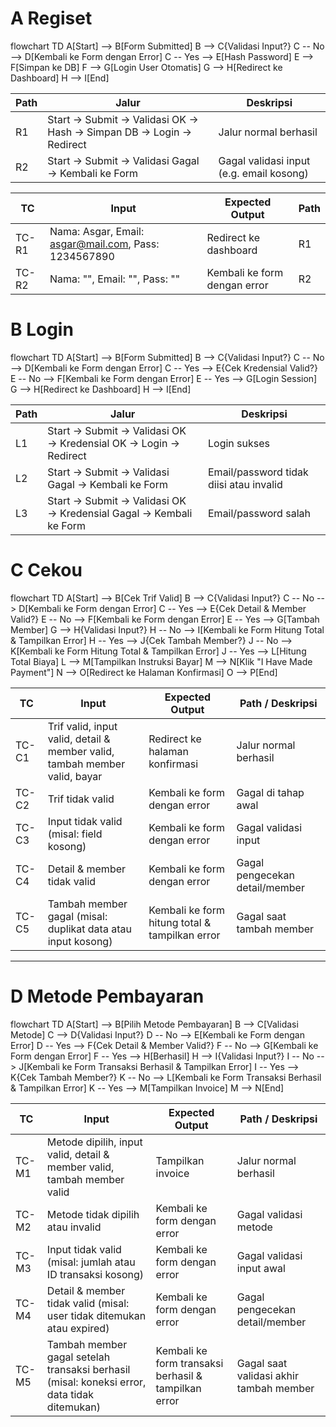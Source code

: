 # A Regiset
flowchart TD
    A[Start] --> B[Form Submitted]
    B --> C{Validasi Input?}
    C -- No --> D[Kembali ke Form dengan Error]
    C -- Yes --> E[Hash Password]
    E --> F[Simpan ke DB]
    F --> G[Login User Otomatis]
    G --> H[Redirect ke Dashboard]
    H --> I[End]

| Path | Jalur                                                              | Deskripsi                                |
|------|--------------------------------------------------------------------|------------------------------------------|
| R1   | Start → Submit → Validasi OK → Hash → Simpan DB → Login → Redirect | Jalur normal berhasil                    |
| R2   | Start → Submit → Validasi Gagal → Kembali ke Form                  | Gagal validasi input (e.g. email kosong) |

| TC    | Input                                                                         | Expected Output              | Path |
|-------|-------------------------------------------------------------------------------|------------------------------|------|
| TC-R1 | Nama: Asgar, Email: [asgar@mail.com](mailto:asgar@mail.com), Pass: 1234567890 | Redirect ke dashboard        | R1   |
| TC-R2 | Nama: "", Email: "", Pass: ""                                                 | Kembali ke form dengan error | R2   |

# B Login
flowchart TD
    A[Start] --> B[Form Submitted]
    B --> C{Validasi Input?}
    C -- No --> D[Kembali ke Form dengan Error]
    C -- Yes --> E{Cek Kredensial Valid?}
    E -- No --> F[Kembali ke Form dengan Error]
    E -- Yes --> G[Login Session]
    G --> H[Redirect ke Dashboard]
    H --> I[End]

| Path | Jalur                                                             | Deskripsi                               |
|------|-------------------------------------------------------------------|-----------------------------------------|
| L1   | Start → Submit → Validasi OK → Kredensial OK → Login → Redirect   | Login sukses                            |
| L2   | Start → Submit → Validasi Gagal → Kembali ke Form                 | Email/password tidak diisi atau invalid |
| L3   | Start → Submit → Validasi OK → Kredensial Gagal → Kembali ke Form | Email/password salah                    |

# C Cekou 
flowchart TD
    A[Start] --> B[Cek Trif Valid]
    B --> C{Validasi Input?}
    C -- No --> D[Kembali ke Form dengan Error]
    C -- Yes --> E{Cek Detail & Member Valid?}
    E -- No --> F[Kembali ke Form dengan Error]
    E -- Yes --> G[Tambah Member]
    G --> H{Validasi Input?}
    H -- No --> I[Kembali ke Form Hitung Total & Tampilkan Error]
    H -- Yes --> J{Cek Tambah Member?}
    J -- No --> K[Kembali ke Form Hitung Total & Tampilkan Error]
    J -- Yes --> L[Hitung Total Biaya]
    L --> M[Tampilkan Instruksi Bayar]
    M --> N[Klik "I Have Made Payment"]
    N --> O[Redirect ke Halaman Konfirmasi]
    O --> P[End]


| **TC**   | **Input**                                                                                         | **Expected Output**                                      | **Path / Deskripsi**                           |
|----------|---------------------------------------------------------------------------------------------------|-----------------------------------------------------------|------------------------------------------------|
| TC-C1    | Trif valid, input valid, detail & member valid, tambah member valid, bayar                       | Redirect ke halaman konfirmasi                            | Jalur normal berhasil                          |
| TC-C2    | Trif tidak valid                                                                                  | Kembali ke form dengan error                              | Gagal di tahap awal                            |
| TC-C3    | Input tidak valid (misal: field kosong)                                                           | Kembali ke form dengan error                              | Gagal validasi input                           |
| TC-C4    | Detail & member tidak valid                                                                       | Kembali ke form dengan error                              | Gagal pengecekan detail/member                 |
| TC-C5    | Tambah member gagal (misal: duplikat data atau input kosong)                                      | Kembali ke form hitung total & tampilkan error            | Gagal saat tambah member                       |

---
# D Metode Pembayaran
flowchart TD
    A[Start] --> B[Pilih Metode Pembayaran]
    B --> C[Validasi Metode]
    C --> D{Validasi Input?}
    D -- No --> E[Kembali ke Form dengan Error]
    D -- Yes --> F{Cek Detail & Member Valid?}
    F -- No --> G[Kembali ke Form dengan Error]
    F -- Yes --> H[Berhasil]
    H --> I{Validasi Input?}
    I -- No --> J[Kembali ke Form Transaksi Berhasil & Tampilkan Error]
    I -- Yes --> K{Cek Tambah Member?}
    K -- No --> L[Kembali ke Form Transaksi Berhasil & Tampilkan Error]
    K -- Yes --> M[Tampilkan Invoice]
    M --> N[End]



| **TC**   | **Input**                                                                                         | **Expected Output**                                      | **Path / Deskripsi**                           |
|----------|---------------------------------------------------------------------------------------------------|-----------------------------------------------------------|------------------------------------------------|
| TC-M1    | Metode dipilih, input valid, detail & member valid, tambah member valid                          | Tampilkan invoice                                          | Jalur normal berhasil                          |
| TC-M2    | Metode tidak dipilih atau invalid                                                                 | Kembali ke form dengan error                              | Gagal validasi metode                          |
| TC-M3    | Input tidak valid (misal: jumlah atau ID transaksi kosong)                                        | Kembali ke form dengan error                              | Gagal validasi input awal                      |
| TC-M4    | Detail & member tidak valid (misal: user tidak ditemukan atau expired)                            | Kembali ke form dengan error                              | Gagal pengecekan detail/member                 |
| TC-M5    | Tambah member gagal setelah transaksi berhasil (misal: koneksi error, data tidak ditemukan)      | Kembali ke form transaksi berhasil & tampilkan error      | Gagal saat validasi akhir tambah member        |
